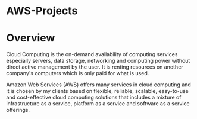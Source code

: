 # AWS-Projects
# Overview
Cloud Computing is the on-demand availability of computing services especially servers, data storage, networking and computing power without direct active management by the user. It is renting resources on another company's computers which is only paid for what is used.

Amazon Web Services (AWS) offers many services in cloud computing and it is chosen by my clients based on flexible, reliable, scalable, easy-to-use and cost-effective cloud computing solutions that includes a mixture of infrastructure as a service, platform as a service and software as a service offerings.
